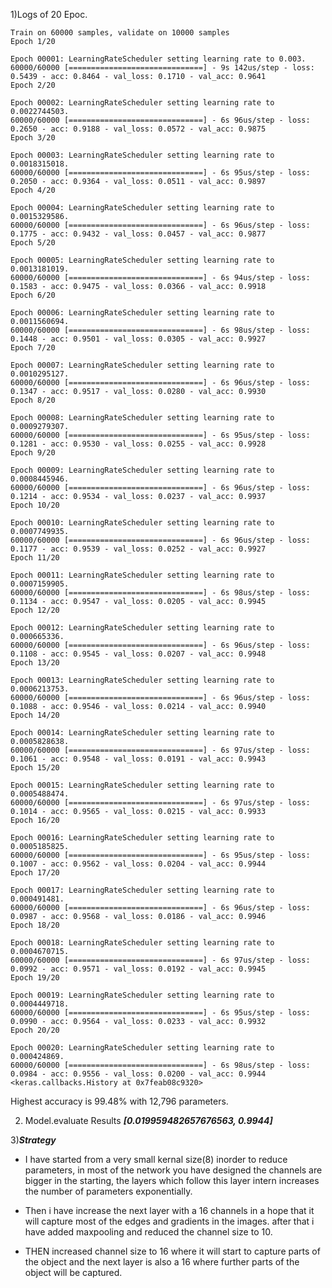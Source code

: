 1)Logs of 20 Epoc.

```
Train on 60000 samples, validate on 10000 samples
Epoch 1/20

Epoch 00001: LearningRateScheduler setting learning rate to 0.003.
60000/60000 [==============================] - 9s 142us/step - loss: 0.5439 - acc: 0.8464 - val_loss: 0.1710 - val_acc: 0.9641
Epoch 2/20

Epoch 00002: LearningRateScheduler setting learning rate to 0.0022744503.
60000/60000 [==============================] - 6s 96us/step - loss: 0.2650 - acc: 0.9188 - val_loss: 0.0572 - val_acc: 0.9875
Epoch 3/20

Epoch 00003: LearningRateScheduler setting learning rate to 0.0018315018.
60000/60000 [==============================] - 6s 95us/step - loss: 0.2050 - acc: 0.9364 - val_loss: 0.0511 - val_acc: 0.9897
Epoch 4/20

Epoch 00004: LearningRateScheduler setting learning rate to 0.0015329586.
60000/60000 [==============================] - 6s 96us/step - loss: 0.1775 - acc: 0.9432 - val_loss: 0.0457 - val_acc: 0.9877
Epoch 5/20

Epoch 00005: LearningRateScheduler setting learning rate to 0.0013181019.
60000/60000 [==============================] - 6s 94us/step - loss: 0.1583 - acc: 0.9475 - val_loss: 0.0366 - val_acc: 0.9918
Epoch 6/20

Epoch 00006: LearningRateScheduler setting learning rate to 0.0011560694.
60000/60000 [==============================] - 6s 98us/step - loss: 0.1448 - acc: 0.9501 - val_loss: 0.0305 - val_acc: 0.9927
Epoch 7/20

Epoch 00007: LearningRateScheduler setting learning rate to 0.0010295127.
60000/60000 [==============================] - 6s 96us/step - loss: 0.1347 - acc: 0.9517 - val_loss: 0.0280 - val_acc: 0.9930
Epoch 8/20

Epoch 00008: LearningRateScheduler setting learning rate to 0.0009279307.
60000/60000 [==============================] - 6s 95us/step - loss: 0.1281 - acc: 0.9530 - val_loss: 0.0255 - val_acc: 0.9928
Epoch 9/20

Epoch 00009: LearningRateScheduler setting learning rate to 0.0008445946.
60000/60000 [==============================] - 6s 96us/step - loss: 0.1214 - acc: 0.9534 - val_loss: 0.0237 - val_acc: 0.9937
Epoch 10/20

Epoch 00010: LearningRateScheduler setting learning rate to 0.0007749935.
60000/60000 [==============================] - 6s 96us/step - loss: 0.1177 - acc: 0.9539 - val_loss: 0.0252 - val_acc: 0.9927
Epoch 11/20

Epoch 00011: LearningRateScheduler setting learning rate to 0.0007159905.
60000/60000 [==============================] - 6s 98us/step - loss: 0.1134 - acc: 0.9547 - val_loss: 0.0205 - val_acc: 0.9945
Epoch 12/20

Epoch 00012: LearningRateScheduler setting learning rate to 0.000665336.
60000/60000 [==============================] - 6s 96us/step - loss: 0.1108 - acc: 0.9545 - val_loss: 0.0207 - val_acc: 0.9948
Epoch 13/20

Epoch 00013: LearningRateScheduler setting learning rate to 0.0006213753.
60000/60000 [==============================] - 6s 96us/step - loss: 0.1088 - acc: 0.9546 - val_loss: 0.0214 - val_acc: 0.9940
Epoch 14/20

Epoch 00014: LearningRateScheduler setting learning rate to 0.0005828638.
60000/60000 [==============================] - 6s 97us/step - loss: 0.1061 - acc: 0.9548 - val_loss: 0.0191 - val_acc: 0.9943
Epoch 15/20

Epoch 00015: LearningRateScheduler setting learning rate to 0.0005488474.
60000/60000 [==============================] - 6s 97us/step - loss: 0.1014 - acc: 0.9565 - val_loss: 0.0215 - val_acc: 0.9933
Epoch 16/20

Epoch 00016: LearningRateScheduler setting learning rate to 0.0005185825.
60000/60000 [==============================] - 6s 95us/step - loss: 0.1007 - acc: 0.9562 - val_loss: 0.0204 - val_acc: 0.9944
Epoch 17/20

Epoch 00017: LearningRateScheduler setting learning rate to 0.000491481.
60000/60000 [==============================] - 6s 96us/step - loss: 0.0987 - acc: 0.9568 - val_loss: 0.0186 - val_acc: 0.9946
Epoch 18/20

Epoch 00018: LearningRateScheduler setting learning rate to 0.0004670715.
60000/60000 [==============================] - 6s 97us/step - loss: 0.0992 - acc: 0.9571 - val_loss: 0.0192 - val_acc: 0.9945
Epoch 19/20

Epoch 00019: LearningRateScheduler setting learning rate to 0.0004449718.
60000/60000 [==============================] - 6s 95us/step - loss: 0.0990 - acc: 0.9564 - val_loss: 0.0233 - val_acc: 0.9932
Epoch 20/20

Epoch 00020: LearningRateScheduler setting learning rate to 0.000424869.
60000/60000 [==============================] - 6s 98us/step - loss: 0.0984 - acc: 0.9556 - val_loss: 0.0200 - val_acc: 0.9944
<keras.callbacks.History at 0x7feab08c9320>

````

Highest accuracy is 99.48% with 12,796 parameters.

2) Model.evaluate Results ***[0.019959482657676563, 0.9944]***

3)***Strategy***
- I have started from a very small kernal size(8) inorder to reduce parameters, in most of the network you have designed the channels 
  are bigger in the starting, the layers which follow this layer intern increases the number of parameters exponentially.
  
- Then i have increase the next layer with a 16 channels in a hope that it will capture most of the edges and gradients in the images.
  after that i have added maxpooling and reduced the channel size to 10.
 
- THEN increased channel size to 16 where it will start to capture parts of the object and the next layer is also a 16 where further parts
  of the object will be captured.
